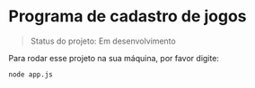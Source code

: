 <h1>Programa de cadastro de jogos</h1>

> Status do projeto: Em desenvolvimento

Para rodar esse projeto na sua máquina, por favor digite:
```
node app.js
```
